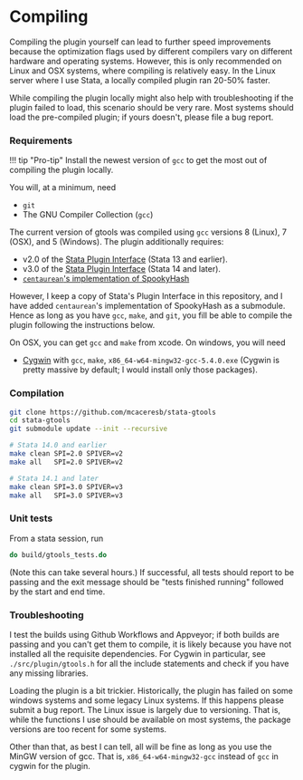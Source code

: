 Compiling
=========

Compiling the plugin yourself can lead to further speed improvements
because the optimization flags used by different compilers vary on
different hardware and operating systems.  However, this is only
recommended on Linux and OSX systems, where compiling is relatively
easy.  In the Linux server where I use Stata, a locally compiled plugin
ran 20-50% faster.

While compiling the plugin locally might also help with troubleshooting
if the plugin failed to load, this scenario should be very rare.  Most
systems should load the pre-compiled plugin; if yours doesn't, please
file a bug report.

### Requirements

!!! tip "Pro-tip"
    Install the newest version of `gcc` to get the most out of compiling
    the plugin locally.

You will, at a minimum, need

- `git`
- The GNU Compiler Collection (`gcc`)

The current version of gtools was compiled using `gcc` versions 8
(Linux), 7 (OSX), and 5 (Windows). The plugin additionally requires:

- v2.0 of the [Stata Plugin Interface](https://stata.com/plugins/version2) (Stata 13 and earlier).
- v3.0 of the [Stata Plugin Interface](https://stata.com/plugins) (Stata 14 and later).
- [`centaurean`'s implementation of SpookyHash](https://github.com/centaurean/spookyhash)

However, I keep a copy of Stata's Plugin Interface in this repository, and I
have added `centaurean`'s implementation of SpookyHash as a submodule.  Hence
as long as you have `gcc`, `make`, and `git`, you fill be able to compile the
plugin following the instructions below.

On OSX, you can get `gcc` and `make` from xcode. On windows, you will need

- [Cygwin](https://cygwin.com) with `gcc`, `make`, `x86_64-w64-mingw32-gcc-5.4.0.exe`
  (Cygwin is pretty massive by default; I would install only those packages).

### Compilation

```bash
git clone https://github.com/mcaceresb/stata-gtools
cd stata-gtools
git submodule update --init --recursive

# Stata 14.0 and earlier
make clean SPI=2.0 SPIVER=v2
make all   SPI=2.0 SPIVER=v2

# Stata 14.1 and later
make clean SPI=3.0 SPIVER=v3
make all   SPI=3.0 SPIVER=v3
```

### Unit tests

From a stata session, run
```stata
do build/gtools_tests.do
```

(Note this can take several hours.)  If successful, all tests should
report to be passing and the exit message should be "tests finished
running" followed by the start and end time.

### Troubleshooting

I test the builds using Github Workflows and Appveyor; if both builds
are passing and you can't get them to compile, it is likely because
you have not installed all the requisite dependencies. For Cygwin in
particular, see `./src/plugin/gtools.h` for all the include statements
and check if you have any missing libraries.

Loading the plugin is a bit trickier. Historically, the plugin has
failed on some windows systems and some legacy Linux systems.  If this
happens please submit a bug report. The Linux issue is largely due to
versioning. That is, while the functions I use should be available on
most systems, the package versions are too recent for some systems.

Other than that, as best I can tell, all will be fine as long as you use
the MinGW version of gcc. That is, `x86_64-w64-mingw32-gcc` instead of
`gcc` in cygwin for the plugin.
